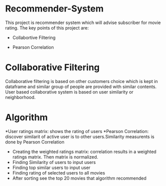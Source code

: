# Recommender-System

This project is recommender system which will advise subscriber for movie rating. The key points of this project are:

* Collabortive Filtering

* Pearson Correlation

# Collaborative Filtering

Collaborative filtering is based on other customers choice which is kept in dataframe and similar group of people are provided with similar contents. User based collaborative system is based on user similarity or neighborhood.

# Algorithm

*User ratings matrix: shows the rating of users 
*Pearson Correlation: discover similarit of active user is to other users.Similarity measurents is done by Pearson Correlation
* Creating the weighted ratings matrix: correlation results in a weighted ratings matrix. Then matrix is normalized.
* Finding Similarity of users to input users
* Finding top similar users to input user
* Finding rating of selected users to all movies
* After sorting see the top 20 movies that algorithm recommended
